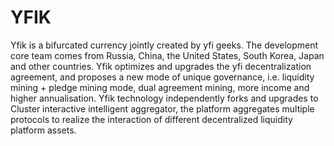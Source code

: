 # YFIK
Yfik is a bifurcated currency jointly created by yfi geeks. The development core team comes from Russia, China, the United States, South Korea, Japan and other countries. Yfik optimizes and upgrades the yfi decentralization agreement, and proposes a new mode of unique governance, i.e. liquidity mining + pledge mining mode, dual agreement mining, more income and higher annualisation. Yfik technology independently forks and upgrades to Cluster interactive intelligent aggregator, the platform aggregates multiple protocols to realize the interaction of different decentralized liquidity platform assets.
